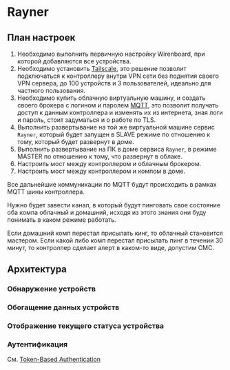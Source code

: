 # Rayner

## План настроек

1. Необходимо выполнить первичную настройку Wirenboard, при которой добавляются все устройства.
2. Необходимо установить [Tailscale](https://wirenboard.com/wiki/Tailscale), это решение позволит подключаться к контроллеру внутри VPN сети без поднятия своего VPN сервера, до 100 устройств и 3 пользователей, идеально для частного пользования.
3. Необходимо купить облачную виртуальную машину, и создать своего брокера с логином и паролем [MQTT](https://wirenboard.com/wiki/MQTT), это позволит получать доступ к данным контроллера и изменять их из интернета, зная логи и пароль, стоит задуматься и о работе по TLS.
4. Выполнить развертывание на той же виртуальной машине сервис `Rayner`, который будет запущен в SLAVE режиме по отношению к тому, который будет развернут в доме.
5. Выполнить развертывание на ПК в доме сервиса `Rayner`, в режиме MASTER по отношению к тому, что развернут в облаке.
6. Настроить мост между контроллером и облачным брокером.
7. Настроить мост между контроллером и компом в доме.

Все дальнейшие коммуникации по MQTT будут происходить в рамках MQTT шины контроллера.

Нужно будет завести канал, в который будут пинговать свое состояние оба компа облачный и домашний, исходя из этого знания они буду понимать в каком режиме работать.

Если домашний комп перестал присылать кинг, то облачный становится мастером.
Если какой либо комп перестал присылать пинг в течении 30 минут, то контроллер сделает алерт в каком-то виде, допустим СМС.

## Архитектура

### Обнаружение устройств

### Обогащение данных устройств

### Отображение текущего статуса устройства

### Аутентификация

См. [Token-Based Authentication](./docs/Token-Based-Authentication.md)
